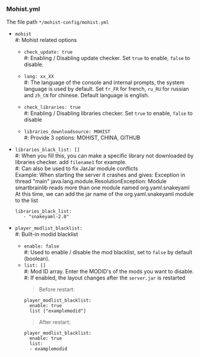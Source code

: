 ### Mohist.yml

The file path `*/mohist-config/mohist.yml`

* `mohist`    
  #: Mohist related options
    - `check_update: true`    
      #: Enabling / Disabling update checker. Set `true` to enable, `false` to disable.

    - `lang: xx_XX`   
      #: The language of the console and internal prompts, the system language is used by default. Set `fr_FR` for french, `ru_RU` for russian and `zh_CN` for chinese. Default language is english.

    - `check_libraries: true`   
      #: Enabling / Disabling libraries checker. Set `true` to enable, `false` to disable

    - `libraries_downloadsource: MOHIST`   
      #: Provide 3 options: MOHIST, CHINA, GITHUB

* `libraries_black_list: []`    
  #: When you fill this, you can make a specific library not downloaded by libraries checker. add `filename1` for example.  
  #: Can also be used to fix JarJar module conflicts  
     Example: When starting the server it crashes and gives: Exception in thread "main" java.lang.module.ResolutionException: Module smartbrainlib reads more than one module named org.yaml.snakeyaml  
     At this time, we can add the jar name of the org.yaml.snakeyaml module to the list
     ```
     libraries_black_list:
        - "snakeyaml-2.0"
     ```

* `player_modlist_blacklist:`    
    #: Built-in modid blacklist
    - `enable: false`    
      #: Used to enable / disable the mod blacklist, set to `false` by default (boolean).
    - `list: []`    
      #: Mod ID array. Enter the MODID's of the mods you want to disable.    
      #: If enabled, the layout changes after the `server.jar` is restarted    
      > Before restart:
      ```
      player_modlist_blacklist:
        enable: true
        list ["examplemodid"]
      ```
      > After restart:
      ```
      player_modlist_blacklist:
        enable: true
        list:
        - examplemodid
      ```
